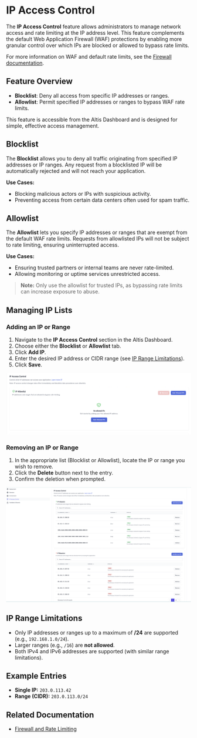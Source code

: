 # IP Access Control

The **IP Access Control** feature allows administrators to manage
network access and rate limiting at the IP address level. This feature
complements the default Web Application Firewall (WAF) protections by
enabling more granular control over which IPs are blocked or allowed to
bypass rate limits.

For more information on WAF and default rate limits, see the [Firewall documentation](docs://cloud/firewall/).

## Feature Overview

- **Blocklist**: Deny all access from specific IP addresses or ranges.
- **Allowlist**: Permit specified IP addresses or ranges to bypass WAF rate limits.

This feature is accessible from the Altis Dashboard and is designed for
simple, effective access management.

## Blocklist

The **Blocklist** allows you to deny all traffic originating from specified IP addresses or IP ranges. Any
request from a blocklisted IP will be automatically rejected and will not reach your application.

**Use Cases:**

- Blocking malicious actors or IPs with suspicious activity.
- Preventing access from certain data centers often used for spam traffic.

## Allowlist

The **Allowlist** lets you specify IP addresses or ranges that are exempt from the default WAF rate limits.
Requests from allowlisted IPs will not be subject to rate limiting, ensuring uninterrupted access.

**Use Cases:**

- Ensuring trusted partners or internal teams are never rate-limited.
- Allowing monitoring or uptime services unrestricted access.

> **Note:** Only use the allowlist for trusted IPs, as bypassing rate limits can increase exposure to abuse.

## Managing IP Lists

### Adding an IP or Range

1. Navigate to the **IP Access Control** section in the Altis Dashboard.
2. Choose either the **Blocklist** or **Allowlist** tab.
3. Click **Add IP**.
4. Enter the desired IP address or CIDR range (see [IP Range Limitations](#ip-range-limitations)).
5. Click **Save**.

![Screenshot of the Access Control IP section](../assets/access-control-ip.png)

### Removing an IP or Range

1. In the appropriate list (Blocklist or Allowlist), locate the IP or range you wish to remove.
2. Click the **Delete** button next to the entry.
3. Confirm the deletion when prompted.

![Screenshot of the Access Control IP delete](../assets/remove-ips.png)

## IP Range Limitations

- Only IP addresses or ranges up to a maximum of **/24** are supported (e.g., `192.168.1.0/24`).
- Larger ranges (e.g., `/16`) are **not allowed**.
- Both IPv4 and IPv6 addresses are supported (with similar range limitations).

## Example Entries

- **Single IP:** `203.0.113.42`
- **Range (CIDR):** `203.0.113.0/24`

## Related Documentation

- [Firewall and Rate Limiting](docs://cloud/firewall/)
